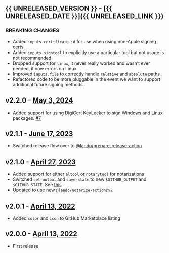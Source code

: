 ## {{ UNRELEASED_VERSION }} - [{{ UNRELEASED_DATE }}]({{ UNRELEASED_LINK }})

### **BREAKING CHANGES**

* Added `inputs.certificate-id` for use when using non-Apple signing certs
* Added `inputs.signtool` to explicitly use a particular tool but not usage is not recommended
* Dropped support for `linux`, it never really worked and wasn't ever needed, it now errors on Linux
* Improved `inputs.file` to correctly handle `relative` and `absolute` paths
* Refactored code to be more pluggable in the event we want to support additional future signing methods

## v2.2.0 - [May 3, 2024](https://github.com/lando/code-sign-action/releases/tag/v2.2.0)

* Added support for using DigiCert KeyLocker to sign Windows and Linux packages. [#7](https://github.com/lando/code-sign-action/pull/7)

## v2.1.1 - [June 17, 2023](https://github.com/lando/code-sign-action/releases/tag/v2.1.1)

* Switched release flow over to [@lando/prepare-release-action](https://github.com/lando/prepare-release-action)

## v2.1.0 - [April 27, 2023](https://github.com/lando/code-sign-action/releases/tag/v2.1.0)

* Added support for either `altool` or `notarytool` for notarizations
* Switched `set-output` and `save-state` to new `$GITHUB_OUTPUT` and `$GITHUB_STATE`. See [this](https://github.blog/changelog/2022-10-11-github-actions-deprecating-save-state-and-set-output-commands/)
* Updated to use new [`@lando/notarize-action@v2`](https://github.com/lando/notarize-action)

## v2.0.1 - [April 13, 2022](https://github.com/lando/code-sign-action/releases/tag/v2.0.1)

* Added `color` and `icon` to GitHub Marketplace listing

## v2.0.0 - [April 13, 2022](https://github.com/lando/code-sign-action/releases/tag/v2.0.0)

* First release

